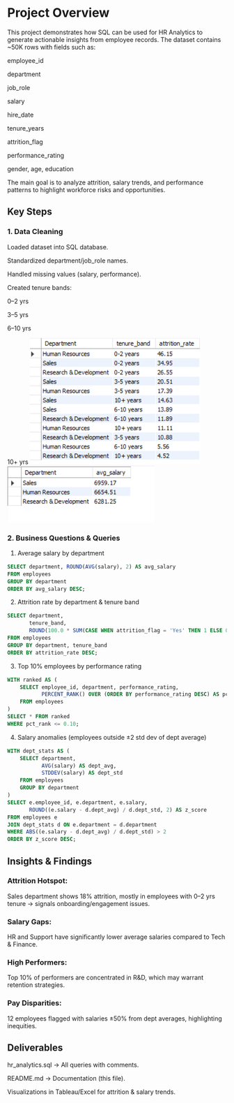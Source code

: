 # Project Overview

This project demonstrates how SQL can be used for HR Analytics to generate actionable insights from employee records.
The dataset contains ~50K rows with fields such as:

employee_id

department

job_role

salary

hire_date

tenure_years

attrition_flag

performance_rating

gender, age, education

The main goal is to analyze attrition, salary trends, and performance patterns to highlight workforce risks and opportunities.

## Key Steps
### 1. Data Cleaning

Loaded dataset into SQL database.

Standardized department/job_role names.

Handled missing values (salary, performance).

Created tenure bands:

0–2 yrs

3–5 yrs

6–10 yrs

10+ yrs
![Attrition Rate](images/attrition_rate.png)
![Average](images/average.png)

### 2. Business Questions & Queries
 1. Average salary by department
  ```sql  
SELECT department, ROUND(AVG(salary), 2) AS avg_salary
FROM employees
GROUP BY department
ORDER BY avg_salary DESC;
```

 2. Attrition rate by department & tenure band
   
```sql
SELECT department, 
       tenure_band,
       ROUND(100.0 * SUM(CASE WHEN attrition_flag = 'Yes' THEN 1 ELSE 0 END) / COUNT(*), 2) AS attrition_rate
FROM employees
GROUP BY department, tenure_band
ORDER BY attrition_rate DESC;
```
 3. Top 10% employees by performance rating
    
```sql
WITH ranked AS (
    SELECT employee_id, department, performance_rating,
           PERCENT_RANK() OVER (ORDER BY performance_rating DESC) AS pct_rank
    FROM employees
)
SELECT * FROM ranked
WHERE pct_rank <= 0.10;
```
 4. Salary anomalies (employees outside ±2 std dev of dept average)
    
```sql
WITH dept_stats AS (
    SELECT department,
           AVG(salary) AS dept_avg,
           STDDEV(salary) AS dept_std
    FROM employees
    GROUP BY department
)
SELECT e.employee_id, e.department, e.salary,
       ROUND((e.salary - d.dept_avg) / d.dept_std, 2) AS z_score
FROM employees e
JOIN dept_stats d ON e.department = d.department
WHERE ABS((e.salary - d.dept_avg) / d.dept_std) > 2
ORDER BY z_score DESC;
```
## Insights & Findings

### Attrition Hotspot: 
Sales department shows 18% attrition, mostly in employees with 0–2 yrs tenure → signals onboarding/engagement issues.

### Salary Gaps: 
HR and Support have significantly lower average salaries compared to Tech & Finance.

### High Performers: 
Top 10% of performers are concentrated in R&D, which may warrant retention strategies.

### Pay Disparities: 
12 employees flagged with salaries ±50% from dept averages, highlighting inequities.

## Deliverables

hr_analytics.sql → All queries with comments.

README.md → Documentation (this file).

Visualizations in Tableau/Excel for attrition & salary trends.
